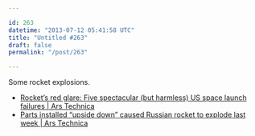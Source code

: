 ```yaml
---

id: 263
datetime: "2013-07-12 05:41:58 UTC"
title: "Untitled #263"
draft: false
permalink: "/post/263"

---
```


Some rocket explosions. 

 
 * [Rocket’s red glare: Five spectacular (but harmless) US space launch failures | Ars Technica](https://arstechnica.com/science/2013/07/rockets-red-glare-five-spectacular-but-harmless-us-space-launch-failures/)
 * [Parts installed “upside down” caused Russian rocket to explode last week | Ars Technica](https://arstechnica.com/science/2013/07/parts-installed-upside-down-caused-last-weeks-russian-rocket-to-explode/)



